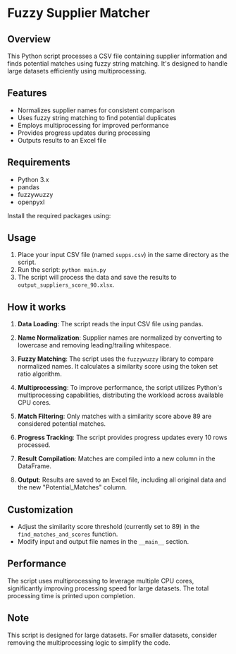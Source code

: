 # Fuzzy Supplier Matcher

## Overview

This Python script processes a CSV file containing supplier information and finds potential matches using fuzzy string matching. It's designed to handle large datasets efficiently using multiprocessing.

## Features

- Normalizes supplier names for consistent comparison
- Uses fuzzy string matching to find potential duplicates
- Employs multiprocessing for improved performance
- Provides progress updates during processing
- Outputs results to an Excel file

## Requirements

- Python 3.x
- pandas
- fuzzywuzzy
- openpyxl

Install the required packages using:

## Usage

1. Place your input CSV file (named `supps.csv`) in the same directory as the script.
2. Run the script: `python main.py`
3. The script will process the data and save the results to `output_suppliers_score_90.xlsx`.

## How it works

1. **Data Loading**: The script reads the input CSV file using pandas.

2. **Name Normalization**: Supplier names are normalized by converting to lowercase and removing leading/trailing whitespace.

3. **Fuzzy Matching**: The script uses the `fuzzywuzzy` library to compare normalized names. It calculates a similarity score using the token set ratio algorithm.

4. **Multiprocessing**: To improve performance, the script utilizes Python's multiprocessing capabilities, distributing the workload across available CPU cores.

5. **Match Filtering**: Only matches with a similarity score above 89 are considered potential matches.

6. **Progress Tracking**: The script provides progress updates every 10 rows processed.

7. **Result Compilation**: Matches are compiled into a new column in the DataFrame.

8. **Output**: Results are saved to an Excel file, including all original data and the new "Potential_Matches" column.

## Customization

- Adjust the similarity score threshold (currently set to 89) in the `find_matches_and_scores` function.
- Modify input and output file names in the `__main__` section.

## Performance

The script uses multiprocessing to leverage multiple CPU cores, significantly improving processing speed for large datasets. The total processing time is printed upon completion.

## Note

This script is designed for large datasets. For smaller datasets, consider removing the multiprocessing logic to simplify the code.